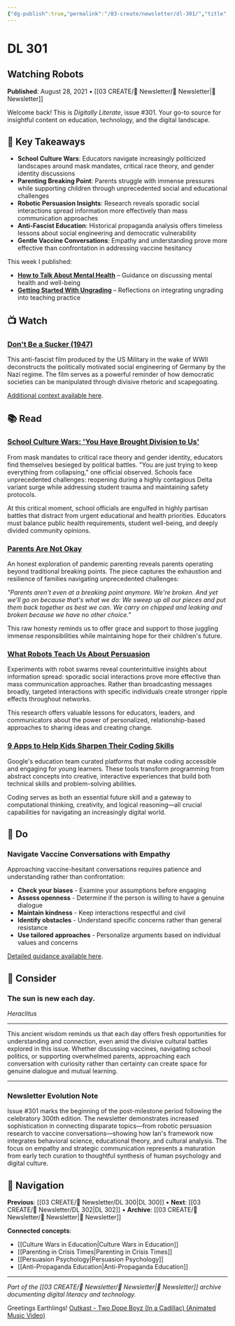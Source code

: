 ```yaml
---
{"dg-publish":true,"permalink":"/03-create/newsletter/dl-301/","title":"Watching Robots","tags":["culture-wars","parenting-pressure","propaganda-education","social-robotics","vaccine-conversations","digital-literacy"],"created":"2021-08-28","updated":"2025-07-31"}
---
```



# DL 301
## Watching Robots

**Published**: August 28, 2021 • [[03 CREATE/📧 Newsletter/📧 Newsletter\|📧 Newsletter]]

Welcome back! This is *Digitally Literate*, issue #301. Your go-to source for insightful content on education, technology, and the digital landscape.

## 🔖 Key Takeaways
- **School Culture Wars**: Educators navigate increasingly politicized landscapes around mask mandates, critical race theory, and gender identity discussions
- **Parenting Breaking Point**: Parents struggle with immense pressures while supporting children through unprecedented social and educational challenges
- **Robotic Persuasion Insights**: Research reveals sporadic social interactions spread information more effectively than mass communication approaches
- **Anti-Fascist Education**: Historical propaganda analysis offers timeless lessons about social engineering and democratic vulnerability
- **Gentle Vaccine Conversations**: Empathy and understanding prove more effective than confrontation in addressing vaccine hesitancy

This week I published:
- **[How to Talk About Mental Health](https://wiobyrne.com/how-to-talk-about-mental-health/)** – Guidance on discussing mental health and well-being
- **[Getting Started With Ungrading](https://wiobyrne.com/getting-started-with-ungrading/)** – Reflections on integrating ungrading into teaching practice

## 📺 Watch

### [Don't Be a Sucker (1947)](https://www.youtube.com/watch?v=23X14HS4gLk)
This anti-fascist film produced by the US Military in the wake of WWII deconstructs the politically motivated social engineering of Germany by the Nazi regime. The film serves as a powerful reminder of how democratic societies can be manipulated through divisive rhetoric and scapegoating.

[Additional context available here](https://www.vox.com/culture/2017-08-14/16143782/dont-be-a-sucker-propaganda-charlottesville-nazi-racism).

## 📚 Read

### [School Culture Wars: 'You Have Brought Division to Us'](https://www.nytimes.com/2021-08-18/us/schools-covid-critical-race-theory-masks-gender.html)
From mask mandates to critical race theory and gender identity, educators find themselves besieged by political battles. "You are just trying to keep everything from collapsing," one official observed. Schools face unprecedented challenges: reopening during a highly contagious Delta variant surge while addressing student trauma and maintaining safety protocols.

At this critical moment, school officials are engulfed in highly partisan battles that distract from urgent educational and health priorities. Educators must balance public health requirements, student well-being, and deeply divided community opinions.

### [Parents Are Not Okay](https://www.theatlantic.com/ideas/archive/2021/08/parents-are-not-okay/619859/)
An honest exploration of pandemic parenting reveals parents operating beyond traditional breaking points. The piece captures the exhaustion and resilience of families navigating unprecedented challenges:

*"Parents aren't even at a breaking point anymore. We're broken. And yet we'll go on because that's what we do: We sweep up all our pieces and put them back together as best we can. We carry on chipped and leaking and broken because we have no other choice."*

This raw honesty reminds us to offer grace and support to those juggling immense responsibilities while maintaining hope for their children's future.

### [What Robots Teach Us About Persuasion](https://www.fastcompany.com/90668496/a-new-study-reveals-what-we-can-learn-about-how-to-persuade-people-from-watching-robots)
Experiments with robot swarms reveal counterintuitive insights about information spread: sporadic social interactions prove more effective than mass communication approaches. Rather than broadcasting messages broadly, targeted interactions with specific individuals create stronger ripple effects throughout networks.

This research offers valuable lessons for educators, leaders, and communicators about the power of personalized, relationship-based approaches to sharing ideas and creating change.

### [9 Apps to Help Kids Sharpen Their Coding Skills](https://blog.google/outreach-initiatives/education/learning-to-code/)
Google's education team curated platforms that make coding accessible and engaging for young learners. These tools transform programming from abstract concepts into creative, interactive experiences that build both technical skills and problem-solving abilities.

Coding serves as both an essential future skill and a gateway to computational thinking, creativity, and logical reasoning—all crucial capabilities for navigating an increasingly digital world.

## 🔨 Do

### Navigate Vaccine Conversations with Empathy
Approaching vaccine-hesitant conversations requires patience and understanding rather than confrontation:

- **Check your biases** - Examine your assumptions before engaging
- **Assess openness** - Determine if the person is willing to have a genuine dialogue
- **Maintain kindness** - Keep interactions respectful and civil
- **Identify obstacles** - Understand specific concerns rather than general resistance
- **Use tailored approaches** - Personalize arguments based on individual values and concerns

[Detailed guidance available here](https://www.technologyreview.com/2021-08-16/1032001/how-to-talk-to-unvaccinated-people/).

## 🤔 Consider

### The sun is new each day.
*Heraclitus*

---

This ancient wisdom reminds us that each day offers fresh opportunities for understanding and connection, even amid the divisive cultural battles explored in this issue. Whether discussing vaccines, navigating school politics, or supporting overwhelmed parents, approaching each conversation with curiosity rather than certainty can create space for genuine dialogue and mutual learning.

---

### Newsletter Evolution Note
Issue #301 marks the beginning of the post-milestone period following the celebratory 300th edition. The newsletter demonstrates increased sophistication in connecting disparate topics—from robotic persuasion research to vaccine conversations—showing how Ian's framework now integrates behavioral science, educational theory, and cultural analysis. The focus on empathy and strategic communication represents a maturation from early tech curation to thoughtful synthesis of human psychology and digital culture.

## 🔗 Navigation

**Previous**: [[03 CREATE/📧 Newsletter/DL 300\|DL 300]] • **Next**: [[03 CREATE/📧 Newsletter/DL 302\|DL 302]] • **Archive**: [[03 CREATE/📧 Newsletter/📧 Newsletter\|📧 Newsletter]]

**Connected concepts**:
- [[Culture Wars in Education\|Culture Wars in Education]]
- [[Parenting in Crisis Times\|Parenting in Crisis Times]]
- [[Persuasion Psychology\|Persuasion Psychology]]
- [[Anti-Propaganda Education\|Anti-Propaganda Education]]

---

*Part of the [[03 CREATE/📧 Newsletter/📧 Newsletter\|📧 Newsletter]] archive documenting digital literacy and technology.*

Greetings Earthlings! [Outkast - Two Dope Boyz (In a Cadillac) (Animated Music Video)](https://www.youtube.com/watch?v=cEXsOqXP34s)
